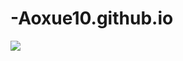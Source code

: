 # -Aoxue10.github.io
![](https://raw.githubusercontent.com/Aoxue10/username.github.io/main/yande.re%20747295%20daidou_(demitasse)%20kagamine_rin%20pantyhose%20valentine%20vocaloid.jpg)
